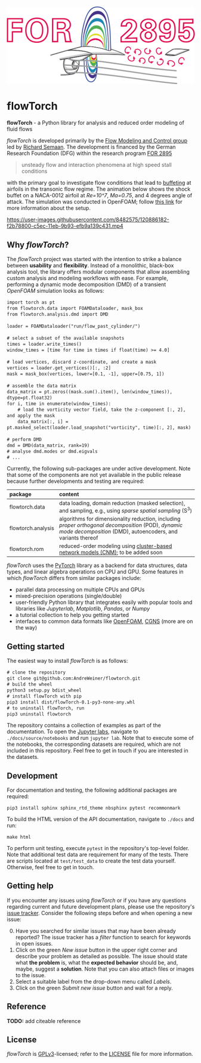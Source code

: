 ![FOR2895Logo](media/for2895_logo.png)

# flowTorch

**flowTorch** - a Python library for analysis and reduced order modeling of fluid flows

*flowTorch* is developed primarily by the [Flow Modeling and Control group](https://www.tu-braunschweig.de/en/ism/research-workgroups/flow-modelling-and-control) led by [Richard Semaan](https://www.tu-braunschweig.de/en/ism/research/flow-modelling-and-control/staff/semaan). The development is financed by the German Research Foundation (DFG) within the research program [FOR 2895](https://www.for2895.uni-stuttgart.de/)


> unsteady flow and interaction phenomena at high speed stall conditions

with the primary goal to investigate flow conditions that lead to [buffeting](https://en.wikipedia.org/wiki/Aeroelasticity#Buffeting) at airfoils in the transonic flow regime. The animation below shows the shock buffet on a NACA-0012 airfoil at *Re=10^7*, *Ma=0.75*, and 4 degrees angle of attack. The simulation was conducted in OpenFOAM; follow [this link](https://github.com/AndreWeiner/naca0012_shock_buffet) for more information about the setup.

https://user-images.githubusercontent.com/8482575/120886182-f2b78800-c5ec-11eb-9b93-efb9a139c431.mp4

## Why *flowTorch*?

The *flowTorch* project was started with the intention to strike a balance between **usability** and **flexibility**. Instead of a monolithic, black-box analysis tool, the library offers modular components that allow assembling custom analysis and modeling workflows with ease. For example, performing a dynamic mode decomposition (DMD) of a transient *OpenFOAM* simulation looks as follows:

```
import torch as pt
from flowtorch.data import FOAMDataloader, mask_box
from flowtorch.analysis.dmd import DMD

loader = FOAMDataloader("run/flow_past_cylinder/")

# select a subset of the available snapshots
times = loader.write_times()
window_times = [time for time in times if float(time) >= 4.0]

# load vertices, discard z-coordinate, and create a mask
vertices = loader.get_vertices()[:, :2]
mask = mask_box(vertices, lower=[0.1, -1], upper=[0.75, 1])

# assemble the data matrix
data_matrix = pt.zeros((mask.sum().item(), len(window_times)), dtype=pt.float32)
for i, time in enumerate(window_times):
    # load the vorticity vector field, take the z-component [:, 2], and apply the mask
    data_matrix[:, i] = pt.masked_select(loader.load_snapshot("vorticity", time)[:, 2], mask)

# perform DMD
dmd = DMD(data_matrix, rank=19)
# analyse dmd.modes or dmd.eigvals
# ...
```

Currently, the following sub-packages are under active development. Note that some of the components are not yet available in the public release because further developments and testing are required:

| package | content |
| :------ | :-------|
|flowtorch.data | data loading, domain reduction (masked selection), and sampling, e.g., using *sparse spatial sampling* (S<sup>3</sup>) |
| flowtorch.analysis | algorithms for dimensionality reduction, including *proper orthogonal decomposition* (POD), *dynamic mode decomposition* (DMD), autoencoders, and variants thereof |
| flowtorch.rom | reduced-order modeling using [cluster-based network models (CNM)](https://github.com/fernexda/cnm); to be added soon |

*flowTorch* uses the [PyTorch](https://github.com/pytorch/pytorch) library as a backend for data structures, data types, and linear algebra operations on CPU and GPU. Some features in which *flowTorch* differs from similar packages include:

- parallel data processing on multiple CPUs and GPUs
- mixed-precision operations (single/double)
- user-friendly Python library that integrates easily with popular tools and libraries like *Jupyterlab*, *Matplotlib*, *Pandas*, or *Numpy*
- a tutorial collection to help you getting started
- interfaces to common data formats like [OpenFOAM](https://www.openfoam.com/), [CGNS](https://cgns.github.io/) (more are on the way)

## Getting started

The easiest way to install *flowTorch* is as follows:
```
# clone the repository
git clone git@github.com:AndreWeiner/flowtorch.git
# build the wheel
python3 setup.py bdist_wheel
# install flowTorch with pip
pip3 install dist/flowTorch-0.1-py3-none-any.whl
# to uninstall flowTorch, run
pip3 uninstall flowtorch
```

The repository contains a collection of examples as part of the documentation. To open the [Jupyter labs](https://jupyter.org/), navigate to `./docs/source/notebooks` and run `jupyter lab`. Note that to execute some of the notebooks, the corresponding datasets are required, which are not included in this repository. Feel free to get in touch if you are interested in the datasets.

## Development

For documentation and testing, the following additional packages are required:
```
pip3 install sphinx sphinx_rtd_theme nbsphinx pytest recommonmark
```
To build the HTML version of the API documentation, navigate to `./docs` and run:
```
make html
```
To perform unit testing, execute `pytest` in the repository's top-level folder. Note that additional test data are requirement for many of the tests. There are scripts located at `test/test_data` to create the test data yourself. Otherwise, feel free to get in touch.

## Getting help

If you encounter any issues using *flowTorch* or if you have any questions regarding current and future development plans, please use the repository's [issue tracker](https://github.com/AndreWeiner/flowtorch/issues). Consider the following steps before and when opening a new issue:

0. Have you searched for similar issues that may have been already reported? The issue tracker has a *filter* function to search for keywords in open issues.
1. Click on the green *New issue* button in the upper right corner and describe your problem as detailed as possible. The issue should state what **the problem** is, what the **expected behavior** should be, and, maybe, suggest a **solution**. Note that you can also attach files or images to the issue.
2. Select a suitable label from the drop-down menu called *Labels*.
3. Click on the green *Submit new issue* button and wait for a reply.

## Reference

**TODO:** add citeable reference

## License

*flowTorch* is [GPLv3](https://en.wikipedia.org/wiki/GNU_General_Public_License)-licensed; refer to the [LICENSE](https://github.com/AndreWeiner/flowtorch/blob/main/LICENSE) file for more information.

